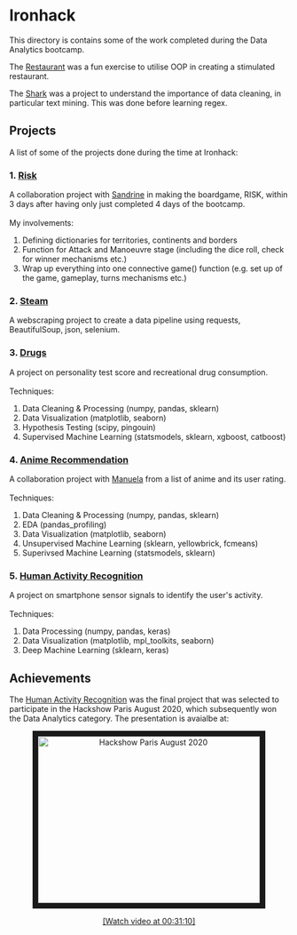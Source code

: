 # Ironhack
This directory is contains some of the work completed during the Data Analytics bootcamp.<br>

The [Restaurant](https://github.com/nclee17/helloworld/blob/master/03%20-%20Ironhack/01%20Restaurant%20(OOP).ipynb) was a fun exercise to utilise OOP in creating a stimulated restaurant.<br>

The [Shark](https://github.com/nclee17/helloworld/blob/master/03%20-%20Ironhack/02%20Sharks%20(Data%20Cleaning).ipynb) was a project to understand the importance of data cleaning, in particular text mining. This was done before learning regex.

## Projects
A list of some of the projects done during the time at Ironhack:
### 1. [Risk](https://github.com/nclee17/Ironhack_Project1_RISK)<br>
A collaboration project with [Sandrine](https://github.com/srosamont) in making the boardgame, RISK, within 3 days after having only just completed 4 days of the bootcamp.<br><br>
My involvements: 
1. Defining dictionaries for territories, continents and borders
2. Function for Attack and Manoeuvre stage (including the dice roll, check for winner mechanisms etc.)
3. Wrap up everything into one connective game() function (e.g. set up of the game, gameplay, turns mechanisms etc.)

### 2. [Steam](https://github.com/nclee17/helloworld/blob/master/03%20-%20Ironhack/03%20Steam%20(Web%20Scraping).ipynb)<br>
A webscraping project to create a data pipeline using requests, BeautifulSoup, json, selenium. <br>

### 3. [Drugs](https://github.com/nclee17/Drugs)<br>
A project on personality test score and recreational drug consumption.<br> <br>
Techniques:
1. Data Cleaning & Processing (numpy, pandas, sklearn)
2. Data Visualization (matplotlib, seaborn)
3. Hypothesis Testing (scipy, pingouin)
4. Supervised Machine Learning (statsmodels, sklearn, xgboost, catboost)

### 4. [Anime Recommendation](https://github.com/BuenofM/Machine-Learning-Anime-Recommendation)<br>
A collaboration project with [Manuela](https://github.com/BuenofM) from a list of anime and its user rating. <br><br>
Techniques:
1. Data Cleaning & Processing (numpy, pandas, sklearn)
2. EDA (pandas_profiling)
3. Data Visualization (matplotlib, seaborn)
4. Unsupervised Machine Learning (sklearn, yellowbrick, fcmeans)
5. Superivsed Machine Learning (statsmodels, sklearn)

### 5. [Human Activity Recognition](https://github.com/nclee17/Human-Activity-Recognition)<br>
A project on smartphone sensor signals to identify the user's activity.<br><br>
Techniques:
1. Data Processing (numpy, pandas, keras)
2. Data Visualization (matplotlib, mpl_toolkits, seaborn)
3. Deep Machine Learning (sklearn, keras)

## Achievements
The [Human Activity Recognition](https://github.com/nclee17/Human-Activity-Recognition) was the final project that was selected to participate in the Hackshow Paris August 2020, which subsequently won the Data Analytics category. The presentation is avaialbe at: 
<p align="center">
  <a href="https://ironhack.zoom.us/rec/share/7JxQLbHy3DtIT6fkq0r9f5wYGKe9X6a8gXMWrPsLxEgOztkzkZT6OitgEewzcP5X?startTime=1597680785000
" target="_blank"><img src="https://github.com/nclee17/Human-Activity-Recognition/blob/master/Annotation%202020-08-08%20183436.jpg"
alt="Hackshow Paris August 2020" width="400" height="300" border="10" /></a>
  <a href="https://ironhack.zoom.us/rec/share/7JxQLbHy3DtIT6fkq0r9f5wYGKe9X6a8gXMWrPsLxEgOztkzkZT6OitgEewzcP5X?startTime=1597680785000"><center>[Watch video at 00:31:10]</center></a>
</p>

